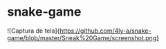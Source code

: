 # snake-game

![Captura de tela]{https://github.com/4ly-a/snake-game/blob/master/Sneak%20Game/screenshot.png}
